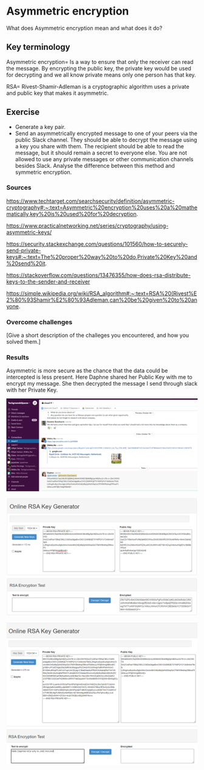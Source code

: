 # Asymmetric encryption
What does Asymmetric encryption mean and what does it do?

## Key terminology
Asymmetric encryption= Is a way to ensure that only the receiver can read the message. By encrypting the public key, the private key would be used for decrypting and we all know private means only one person has that key. 

RSA= Rivest-Shamir-Adleman is a cryptographic algorithm uses a private and public key that makes it asymmetric.

## Exercise
- Generate a key pair.
- Send an asymmetrically encrypted message to one of your peers via the public Slack channel. They should be able to decrypt the message using a key you share with them. The recipient should be able to read the message, but it should remain a secret to everyone else.
You are not allowed to use any private messages or other communication channels besides Slack. Analyse the difference between this method and symmetric encryption.

### Sources
https://www.techtarget.com/searchsecurity/definition/asymmetric-cryptography#:~:text=Asymmetric%20encryption%20uses%20a%20mathematically,key%20is%20used%20for%20decryption.

https://www.practicalnetworking.net/series/cryptography/using-asymmetric-keys/

https://security.stackexchange.com/questions/101560/how-to-securely-send-private-keys#:~:text=The%20proper%20way%20to%20do,Private%20Key%20and%20send%20it.

https://stackoverflow.com/questions/13476355/how-does-rsa-distribute-keys-to-the-sender-and-receiver

https://simple.wikipedia.org/wiki/RSA_algorithm#:~:text=RSA%20(Rivest%E2%80%93Shamir%E2%80%93Adleman,can%20be%20given%20to%20anyone.

### Overcome challenges
[Give a short description of the challeges you encountered, and how you solved them.]

### Results
Asymmetric is more secure as the chance that the data could be intercepted is less present. Here Daphne shared her Public Key with me to encrypt my message. She then decrypted the message I send through slack with her Private Key.

![alt text](https://github.com/Techgrounds-Cloud-9/cloud-9-Ephraim52/blob/8607f9fb899467257eebc99c715079b76c80fdbe/00_includes/week%203/assignment%203/Sec-05_slack_PK.png)

![alt text](https://github.com/Techgrounds-Cloud-9/cloud-9-Ephraim52/blob/8607f9fb899467257eebc99c715079b76c80fdbe/00_includes/week%203/assignment%203/Sec-05_message.png)

![alt text](https://github.com/Techgrounds-Cloud-9/cloud-9-Ephraim52/blob/8607f9fb899467257eebc99c715079b76c80fdbe/00_includes/week%203/assignment%203/SEC05_screenshot_dominic_message.png)
